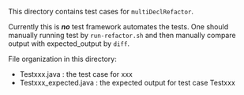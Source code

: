 This directory contains test cases for `multiDeclRefactor`.

Currently this is ***no*** test framework automates the tests. One should manually running test by `run-refactor.sh` and then manually compare output with expected_output by `diff`.

File organization in this directory:
- Testxxx.java : the test case for xxx
- Testxxx_expected.java : the expected output for test case Testxxx